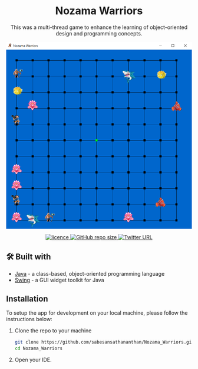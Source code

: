 <h1 align='center'>Nozama Warriors</h1>

<p align="center">
This was a multi-thread game to enhance the learning of object-oriented design and programming concepts.
</p>
<p align="center">
<img alt="UI" src="./docs/Screenshot.png"  align='center'/>
</p>

<p align="center">
<a href="./LICENSE">
      <img alt="licence" src="https://img.shields.io/github/license/sabesansathananthan/Nozama_Warriors" />
    </a><a href="https://github.com/sabesansathananthan/Nozama_Warriors">
      <img alt="GitHub repo size" src="https://img.shields.io/github/repo-size/sabesansathananthan/Nozama_Warriors?color=ff69b4" />
    </a><a href="https://twitter.com/intent/tweet?text=Wow,%20I%20used%20Nozama-Warriors.%20That%20is%20excellent.%20Thank%20you%20@TheSabesan">
      <img alt="Twitter URL" src="https://img.shields.io/twitter/url?style=social&url=https%3A%2F%2Ftwitter.com%2FTheSabesan" />
    </a>
</p>

## 🛠️ Built with

- [Java](https://www.java.com/) - a class-based, object-oriented programming language
- [Swing](https://docs.oracle.com/javase/tutorial/uiswing/index.html) - a GUI widget toolkit for Java

## Installation

To setup the app for development on your local machine, please follow the instructions below:

1. Clone the repo to your machine

   ```bash
   git clone https://github.com/sabesansathananthan/Nozama_Warriors.git
   cd Nozama_Warriors
   ```

2. Open your IDE.
